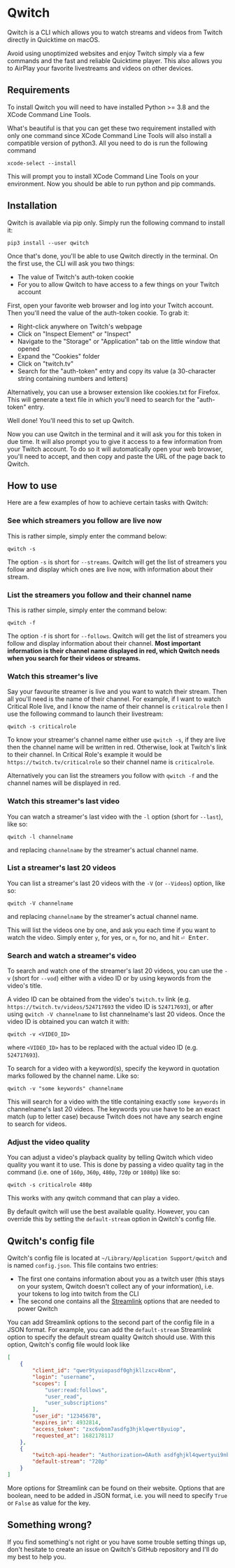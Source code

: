 # Qwitch

Qwitch is a CLI which allows you to watch streams and videos from Twitch directly in Quicktime on macOS.

Avoid using unoptimized websites and enjoy Twitch simply via a few commands and the fast and reliable Quicktime player.
This also allows you to AirPlay your favorite livestreams and videos on other devices.

## Requirements

To install Qwitch you will need to have installed Python >= 3.8 and the XCode Command Line Tools.

What's beautiful is that you can get these two requirement installed with only one command since XCode Command Line Tools will also install a compatible version of python3. All you need to do is run the following command
```
xcode-select --install
```
This will prompt you to install XCode Command Line Tools on your environment. Now you should be able to run python and pip commands.

## Installation

Qwitch is available via pip only. Simply run the following command to install it:
```
pip3 install --user qwitch
```

Once that's done, you'll be able to use Qwitch directly in the terminal. On the first use, the CLI will ask you two things:
* The value of Twitch's auth-token cookie
* For you to allow Qwitch to have access to a few things on your Twitch account

First, open your favorite web browser and log into your Twitch account. Then you'll need the value of the auth-token cookie. To grab it:
- Right-click anywhere on Twitch's webpage
- Click on "Inspect Element" or "Inspect"
- Navigate to the "Storage" or "Application" tab on the little window that opened
- Expand the "Cookies" folder
- Click on "twitch.tv"
- Search for the "auth-token" entry and copy its value (a 30-character string containing numbers and letters)

Alternatively, you can use a browser extension like cookies.txt for Firefox. This will generate a text file in which you'll need to search for the "auth-token" entry.

Well done! You'll need this to set up Qwitch.

Now you can use Qwitch in the terminal and it will ask you for this token in due time. It will also prompt you to give it access to a few information from your Twitch account. To do so it will automatically open your web browser, you'll need to accept, and then copy and paste the URL of the page back to Qwitch.

## How to use

Here are a few examples of how to achieve certain tasks with Qwitch:
### See which streamers you follow are live now

This is rather simple, simply enter the command below:
```
qwitch -s
```
The option `-s` is short for `--streams`. Qwitch will get the list of streamers you follow and display which ones are live now, with information about their stream.

### List the streamers you follow and their channel name

This is rather simple, simply enter the command below:
```
qwitch -f
```
The option `-f` is short for `--follows`. Qwitch will get the list of streamers you follow and display information about their channel. **Most important information is their channel name displayed in red, which Qwitch needs when you search for their videos or streams.**

### Watch this streamer's live

Say your favourite streamer is live and you want to watch their stream. Then all you'll need is the name of their channel. For example, if I want to watch Critical Role live, and I know the name of their channel is `criticalrole` then I use the following command to launch their livestream:
```
qwitch -s criticalrole
```
To know your streamer's channel name either use `qwitch -s`, if they are live then the channel name will be written in red. Otherwise, look at Twitch's link to their channel. In Critical Role's example it would be `https://twitch.tv/criticalrole` so their channel name is `criticalrole`.

Alternatively you can list the streamers you follow with `qwitch -f` and the channel names will be displayed in red.

### Watch this streamer's last video

You can watch a streamer's last video with the `-l` option (short for `--last`), like so:
```
qwitch -l channelname
```
and replacing `channelname` by the streamer's actual channel name.

### List a streamer's last 20 videos

You can list a streamer's last 20 videos with the `-V` (or `--Videos`) option, like so:
```
qwitch -V channelname
```
and replacing `channelname` by the streamer's actual channel name.

This will list the videos one by one, and ask you each time if you want to watch the video. Simply enter `y`, for yes, or `n`, for no, and hit <kbd>⏎ Enter</kbd>.

### Search and watch a streamer's video

To search and watch one of the streamer's last 20 videos, you can use the `-v` (short for `--vod`) either with a video ID or by using keywords from the video's title.

A video ID can be obtained from the video's `twitch.tv` link (e.g. `https://twitch.tv/videos/524717693` the video ID is `524717693`), or after using `qwitch -V channelname` to list channelname's last 20 videos. Once the video ID is obtained you can watch it with:
```
qwitch -v <VIDEO_ID>
```
where `<VIDEO_ID>` has to be replaced with the actual video ID (e.g. `524717693`).

To search for a video with a keyword(s), specify the keyword in quotation marks followed by the channel name. Like so:
```
qwitch -v "some keywords" channelname
```
This will search for a video with the title containing exactly `some keywords` in channelname's last 20 videos. The keywords you use have to be an exact match (up to letter case) because Twitch does not have any search engine to search for videos.

### Adjust the video quality

You can adjust a video's playback quality by telling Qwitch which video quality you want it to use. This is done by passing a video quality tag in the command (i.e. one of `160p`, `360p`, `480p`, `720p` or `1080p`) like so:
```
qwitch -s criticalrole 480p
```
This works with any qwitch command that can play a video.

By default qwitch will use the best available quality. However, you can override this by setting the `default-stream` option in Qwitch's config file.

## Qwitch's config file

Qwitch's config file is located at `~/Library/Application Support/qwitch` and is named `config.json`. This file contains two entries:
 - The first one contains information about you as a twitch user (this stays on your system, Qwitch doesn't collect any of your information), i.e. your tokens to log into twitch from the CLI
 - The second one contains all the [Streamlink](https://streamlink.github.io) options that are needed to power Qwitch

You can add Streamlink options to the second part of the config file in a JSON format. For example, you can add the `default-stream` Streamlink option to specify the default stream quality Qwitch should use. With this option, Qwitch's config file would look like
```json
[
    {
        "client_id": "qwer9tyuiopasdf0ghjkllzxcv4bnm",
        "login": "username",
        "scopes": [
            "user:read:follows",
            "user_read",
            "user_subscriptions"
        ],
        "user_id": "12345678",
        "expires_in": 4932814,
        "access_token": "zxc6vbnm7asdfg3hjklqwert8yuiop",
        "requested_at": 1682178117
    },
    {
        "twitch-api-header": "Authorization=OAuth asdfghjkl4qwertyui9nbvc2qwerty",
        "default-stream": "720p"
    }
]
```
More options for Streamlink can be found on their website. Options that are boolean, need to be added in JSON format, i.e. you will need to specify `True` or `False` as value for the key.

## Something wrong?

If you find something's not right or you have some trouble setting things up, don't hesitate to create an issue on Qwitch's GitHub repository and I'll do my best to help you.
